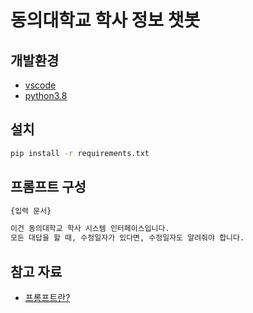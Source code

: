 # 동의대학교 학사 정보 챗봇

## 개발환경

- [vscode](https://code.visualstudio.com/download)
- [python3.8](https://www.python.org/downloads/release/python-3810/)

## 설치

```bash
pip install -r requirements.txt
```

## 프롬프트 구성

```txt
{입력 문서}

이건 동의대학교 학사 시스템 인터페이스입니다.
모든 대답을 할 때, 수정일자가 있다면, 수정일자도 알려줘야 합니다.
```

## 참고 자료

- [프롬프트란?](https://tech.kakaoenterprise.com/188)